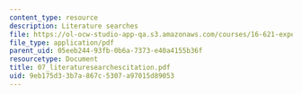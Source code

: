 ```yaml
---
content_type: resource
description: Literature searches
file: https://ol-ocw-studio-app-qa.s3.amazonaws.com/courses/16-621-experimental-projects-i-spring-2003/9eb175d33b7a867c5307a97015d89053_07_literaturesearchescitation.pdf
file_type: application/pdf
parent_uid: 05eeb244-93fb-0b6a-7373-e40a4155b36f
resourcetype: Document
title: 07_literaturesearchescitation.pdf
uid: 9eb175d3-3b7a-867c-5307-a97015d89053
---
```

